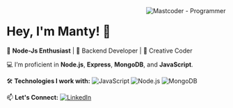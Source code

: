 <img align="right" alt="Mastcoder - Programmer" src="https://user-images.githubusercontent.com/48166328/87433509-02119980-c607-11ea-8285-f1136a57d3d2.gif" style="max-width: 100%; display: inline-block;" data-target="animated-image.originalImage">

# Hey, I'm Manty! 👋


🚀 **Node-Js Enthusiast** | 🌟 Backend Developer | 🎨 Creative Coder

💻 I’m proficient in **Node.js**, **Express**, **MongoDB**, and **JavaScript**.


🛠️ **Technologies I work with:**
![JavaScript](https://img.shields.io/badge/-JavaScript-yellow)
![Node.js](https://img.shields.io/badge/-Node.js-green)
![MongoDB](https://img.shields.io/badge/-MongoDB-brightgreen)

📫 **Let's Connect:**
[![LinkedIn](https://img.shields.io/badge/LinkedIn-Profile-blue)](https://www.linkedin.com/in/yourprofile)






<!--
**manty3/manty3** is a ✨ _special_ ✨ repository because its `README.md` (this file) appears on your GitHub profile.

Here are some ideas to get you started:

- 🔭 I’m currently working on  Nodejs 
- 🌱 I’m currently learning 
- 👯 I love collaborating on tech projects!
- 🤔 I’m looking for help with ...
- 💬 Ask me about ...
- 📫 How to reach me: ...
- 😄 Pronouns: ...
- ⚡ Fun fact: ...
-->
